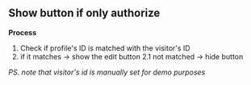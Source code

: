 ## Show button if only authorize 

**Process**
1. Check if profile's ID is matched with the visitor's ID 
2. if it matches -> show the edit button 
2.1 not matched -> hide button

*PS. note that visitor's id is manually set for demo purposes*
